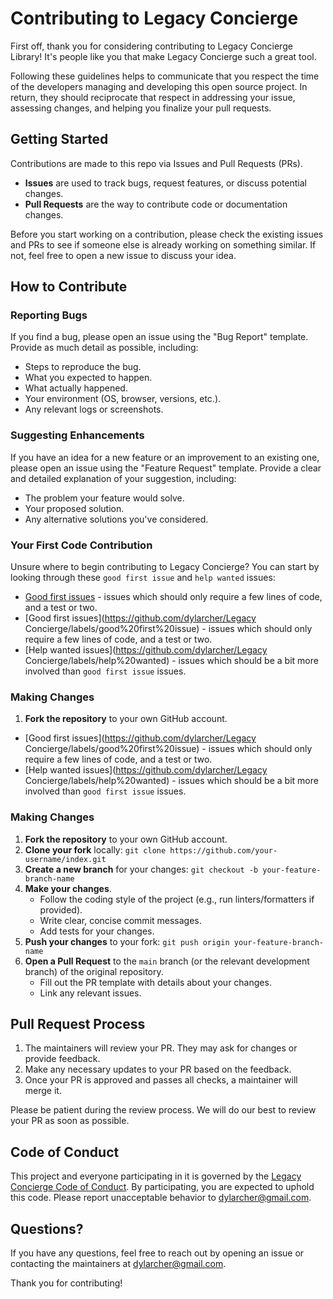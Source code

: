 # Contributing to Legacy Concierge

First off, thank you for considering contributing to Legacy Concierge Library! It's people like you that make Legacy Concierge such a great tool.

Following these guidelines helps to communicate that you respect the time of the developers managing and developing this open source project. In return, they should reciprocate that respect in addressing your issue, assessing changes, and helping you finalize your pull requests.

## Getting Started

Contributions are made to this repo via Issues and Pull Requests (PRs).

- **Issues** are used to track bugs, request features, or discuss potential changes.
- **Pull Requests** are the way to contribute code or documentation changes.

Before you start working on a contribution, please check the existing issues and PRs to see if someone else is already working on something similar. If not, feel free to open a new issue to discuss your idea.

## How to Contribute

### Reporting Bugs

If you find a bug, please open an issue using the "Bug Report" template. Provide as much detail as possible, including:

- Steps to reproduce the bug.
- What you expected to happen.
- What actually happened.
- Your environment (OS, browser, versions, etc.).
- Any relevant logs or screenshots.

### Suggesting Enhancements

If you have an idea for a new feature or an improvement to an existing one, please open an issue using the "Feature Request" template. Provide a clear and detailed explanation of your suggestion, including:

- The problem your feature would solve.
- Your proposed solution.
- Any alternative solutions you've considered.

### Your First Code Contribution

Unsure where to begin contributing to Legacy Concierge? You can start by looking through these `good first issue` and `help wanted` issues:

- [Good first issues](https://github.com/[OWNER]/[REPOSITORY]/labels/good%20first%20issue) - issues which should only require a few lines of code, and a test or two.
- [Good first issues](https://github.com/dylarcher/Legacy Concierge/labels/good%20first%20issue) - issues which should only require a few lines of code, and a test or two.
- [Help wanted issues](https://github.com/dylarcher/Legacy Concierge/labels/help%20wanted) - issues which should be a bit more involved than `good first issue` issues.

### Making Changes

1. **Fork the repository** to your own GitHub account.

- [Good first issues](https://github.com/dylarcher/Legacy Concierge/labels/good%20first%20issue) - issues which should only require a few lines of code, and a test or two.
- [Help wanted issues](https://github.com/dylarcher/Legacy Concierge/labels/help%20wanted) - issues which should be a bit more involved than `good first issue` issues.

### Making Changes

1. **Fork the repository** to your own GitHub account.
2. **Clone your fork** locally: `git clone https://github.com/your-username/index.git`
3. **Create a new branch** for your changes: `git checkout -b your-feature-branch-name`
4. **Make your changes**.
   - Follow the coding style of the project (e.g., run linters/formatters if provided).
   - Write clear, concise commit messages.
   - Add tests for your changes.
5. **Push your changes** to your fork: `git push origin your-feature-branch-name`
6. **Open a Pull Request** to the `main` branch (or the relevant development branch) of the original repository.
   - Fill out the PR template with details about your changes.
   - Link any relevant issues.

## Pull Request Process

1. The maintainers will review your PR. They may ask for changes or provide feedback.
2. Make any necessary updates to your PR based on the feedback.
3. Once your PR is approved and passes all checks, a maintainer will merge it.

Please be patient during the review process. We will do our best to review your PR as soon as possible.

## Code of Conduct

This project and everyone participating in it is governed by the [Legacy Concierge Code of Conduct](./CODE_OF_CONDUCT.md). By participating, you are expected to uphold this code. Please report unacceptable behavior to [dylarcher@gmail.com](mailto:dylarcher@gmail.com).

## Questions?

If you have any questions, feel free to reach out by opening an issue or contacting the maintainers at [dylarcher@gmail.com](mailto:dylarcher@gmail.com).

Thank you for contributing!

